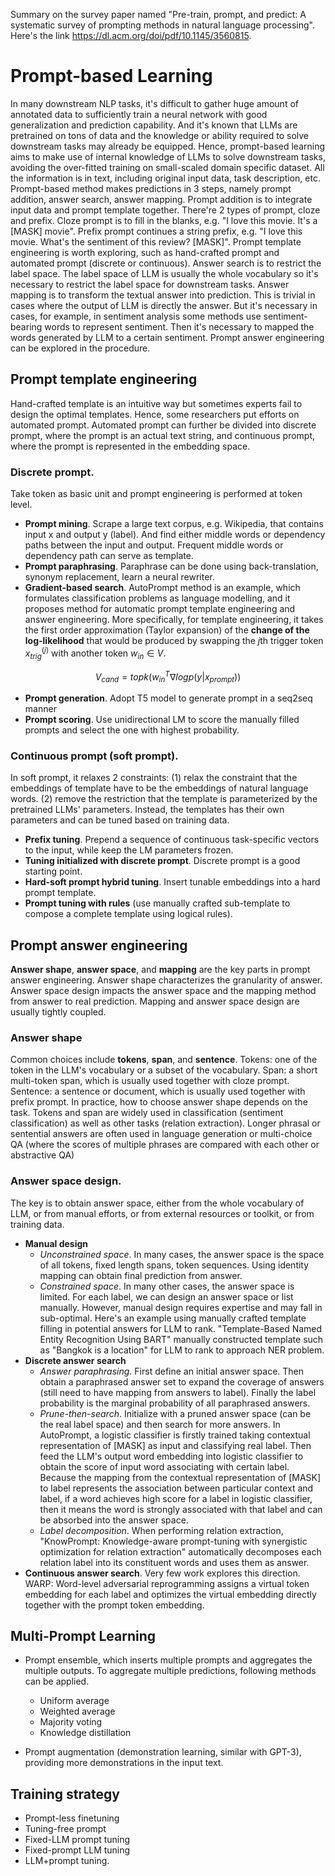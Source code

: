 Summary on the survey paper named "Pre-train, prompt, and predict: A systematic survey of prompting methods in natural language processing". Here's the link https://dl.acm.org/doi/pdf/10.1145/3560815.

# Prompt-based Learning
In many downstream NLP tasks, it's difficult to gather huge amount of annotated data to sufficiently train a neural network with good generalization and prediction capability. And it's known that LLMs are pretrained on tons of data and the knowledge or ability required to solve downstream tasks may already be equipped. Hence, prompt-based learning aims to make use of internal knowledge of LLMs to solve downstream tasks, avoiding the over-fitted training on small-scaled domain specific dataset.
All the information is in text, including original input data, task description, etc. Prompt-based method makes predictions in 3 steps, namely prompt addition, answer search, answer mapping. Prompt addition is to integrate input data  and prompt template together. There're 2 types of prompt, cloze and prefix. Cloze prompt is to fill in the blanks, e.g. "I love this movie. It's a [MASK] movie". Prefix prompt continues a string prefix, e.g. "I love this movie. What's the sentiment of this review? [MASK]". Prompt template engineering is worth exploring, such as hand-crafted prompt and automated prompt (discrete or continuous). Answer search is to restrict the label space. The label space of LLM is usually the whole vocabulary so it's necessary to restrict the label space for downstream tasks. Answer mapping is to transform the textual answer into prediction. This is trivial in cases where the output of LLM is directly the answer. But it's necessary in cases, for example, in sentiment analysis some methods use sentiment-bearing words to represent sentiment. Then it's necessary to mapped the words generated by LLM to a certain sentiment. Prompt answer engineering can be explored in the procedure.

## Prompt template engineering
Hand-crafted template is an intuitive way but sometimes experts fail to design the optimal templates. Hence, some researchers put efforts on automated prompt. Automated prompt can further be divided into discrete prompt, where the prompt is an actual text string, and continuous prompt, where the prompt is represented in the embedding space. 

### Discrete prompt.
Take token as basic unit and prompt engineering is performed at token level. 

- **Prompt mining**. Scrape a large text corpus, e.g. Wikipedia, that contains input x and output y (label). And find either middle words or dependency paths between the input and output. Frequent middle words or dependency path can serve as template.
- **Prompt paraphrasing**. Paraphrase can be done using back-translation, synonym replacement, learn a neural rewriter. 
- **Gradient-based search**. AutoPrompt method is an example, which formulates classification problems as language modelling, and it proposes method for automatic prompt template engineering and answer engineering. More specifically, for template engineering, it takes the first order approximation (Taylor expansion) of the **change of the log-likelihood** that would be produced by swapping the *j*th trigger token $x^{(j)}_{trig}$ with another token $w_{in}\in V$.
<!-- ![](autoprompt.png) -->
$$
V_{cand} = topk(w^T_{in}\nabla logp(y|x_{prompt}))
$$
<!-- $$
p(y|x_{prompt}) = \sum^{}_{w \in V_y}p([MASK]=w|x_{prompt})
$$ -->
- **Prompt generation**. Adopt T5 model to generate prompt in a seq2seq manner
- **Prompt scoring**. Use unidirectional LM to score the manually filled prompts and select the one with highest probability.

### Continuous prompt (soft prompt). 
In soft prompt, it relaxes 2 constraints: (1) relax the constraint that the embeddings of template have to be the embeddings of natural language words. (2) remove the restriction that the template is parameterized by the pretrained LLMs' parameters. Instead, the templates has their own parameters and can be tuned based on training data. 
- **Prefix tuning**. Prepend a sequence of continuous task-specific vectors to the input, while keep the LM parameters frozen.
- **Tuning initialized with discrete prompt**. Discrete prompt is a good starting point.
- **Hard-soft prompt hybrid tuning**. Insert tunable embeddings into a hard prompt template.
- **Prompt tuning with rules** (use manually crafted sub-template to compose a complete template using logical rules).


## Prompt answer engineering
**Answer shape**, **answer space**, and **mapping** are the key parts in prompt answer engineering. Answer shape characterizes the granularity of answer. Answer space design impacts the answer space and the mapping method from answer to real prediction. Mapping and answer space design are usually tightly coupled.

### Answer shape
Common choices include **tokens**, **span**, and **sentence**. Tokens: one of the token in the LLM's vocabulary or a subset of the vocabulary. Span: a short multi-token span, which is usually used together with cloze prompt. Sentence: a sentence or document, which is usually used together with prefix prompt. In practice, how to choose answer shape depends on the task. Tokens and span are widely used in classification (sentiment classification) as well as other tasks (relation extraction). Longer phrasal or sentential answers are often used in language generation or multi-choice QA (where the scores of multiple phrases are compared with each other or abstractive QA)

### Answer space design. 
The key is to obtain answer space, either from the whole vocabulary of LLM, or from manual efforts, or from external resources or toolkit, or from training data.
- **Manual design**
    - *Unconstrained space*.
    In many cases, the answer space is the space of all tokens, fixed length spans, token sequences. Using identity mapping can obtain final prediction from answer.
	- *Constrained space*.
    In many other cases, the answer space is limited. For each label, we can design an answer space or list manually. However, manual design requires expertise and may fall in sub-optimal. Here's an example using manually crafted template filling in potential answers for LLM to rank. "Template-Based Named Entity Recognition Using BART" manually constructed template such as "Bangkok is a location" for LLM to rank to approach NER problem.
- **Discrete answer search**
	- *Answer paraphrasing*. First define an initial answer space. Then obtain a paraphrased answer set to expand the coverage of answers (still need to have mapping from answers to label). Finally the label probability is the marginal probability of all paraphrased answers.
	- *Prune-then-search*.
	Initialize with a pruned answer space (can be the real label space) and then search for more answers. In AutoPrompt, a logistic classifier is firstly trained taking contextual representation of [MASK] as input and classifying real label. Then feed the LLM's output word embedding into logistic classifier to obtain the score of input word associating with certain label. Because the mapping from the contextual representation of [MASK] to label represents the association between particular context and label, if a word achieves high score for a label in logistic classifier, then it means the word is strongly associated with that label and can be absorbed into the answer space.
	- *Label decomposition*.
	When performing relation extraction, "KnowPrompt: Knowledge-aware prompt-tuning with synergistic optimization for relation extraction" automatically decomposes each relation label into its constituent words and uses them as answer.
- **Continuous answer search**. Very few work explores this direction. WARP: Word-level adversarial reprogramming assigns a virtual token embedding for each label and optimizes the virtual embedding directly together with the prompt token embedding.
	
## Multi-Prompt Learning
- Prompt ensemble, which inserts multiple prompts and aggregates the multiple outputs. To aggregate multiple predictions, following methods can be applied.
    - Uniform average
    - Weighted average
    - Majority voting
    - Knowledge distillation

- Prompt augmentation (demonstration learning, similar with GPT-3), providing more demonstrations in the input text.

## Training strategy
- Prompt-less finetuning
- Tuning-free prompt
- Fixed-LLM prompt tuning
- Fixed-prompt LLM tuning
- LLM+prompt tuning.
